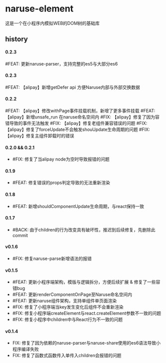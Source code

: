 # naruse-element

这是一个在小程序内模拟WEB的DOM树的基础库

## history
#### 0.2.3
#FEAT: 更新naruse-parser，支持完整的es5与大部分es6
#### 0.2.3
#FEAT: 【alipay】新增getDefer api 方便Naruse内部与外部交换数据
#### 0.2.2
#FEAT: 【alipay】修改withPage事件挂载机制，新增了更多事件挂载
#FEAT: 【alipay】新增unsafe_run 在naruse命名空间内
#FIX: 【alipay】修复了因为容错导致的事件无法触发
#FIX: 【alipay】修复老组件兼容错误的问题
#FIX: 【alipay】修复了forceUpdate不会触发shouUpdate生命周期的问题
#FIX: 【alipay】修复主组件卸载时的错误
#### 0.2.0 && 0.2.1
+ #FIX: 修复了当alipay node为空时导致报错的问题
#### 0.1.9
+ #FEAT: 修复错误的props判定导致的无法重新渲染
#### 0.1.8
+ #FEAT: 新增shouldComponentUpdate生命周期，与react保持一致
#### 0.1.7
+ #BACK: 由于children的行为改变具有破坏性，推迟到后续修复，先删除此commit
#### v0.1.6
+ #FIX: 修复naruse-parse新增语法的报错
#### v0.1.5
+ #FEAT: 更新小程序端架构，模版与逻辑拆分，方便后续扩展 & 修复了一些容错bug
+ #FEAT: 更新renderComponentOnPage至Naruse命名空间内
+ #FEAT: 更新naruse组件架构，支持单组件单页面渲染
+ #FIX: 修复了小程序端当key发生变化后组件不会重新渲染
+ #FIX: 修复小程序端createElement与react.createElement参数不一致的问题
+ #FIX: 修复小程序中children中与React行为不一致的问题
#### v0.1.4
+ FIX: 修复了因为依赖的naruse-parser与naruse-share使用的es6语法导致小程序编译失败
+ FIX: 修复了函数式函数传入单传入children会报错的问题
